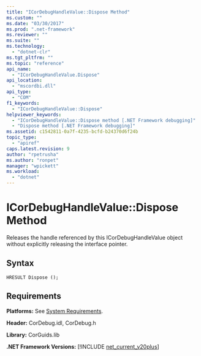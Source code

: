 ```yaml
---
title: "ICorDebugHandleValue::Dispose Method"
ms.custom: ""
ms.date: "03/30/2017"
ms.prod: ".net-framework"
ms.reviewer: ""
ms.suite: ""
ms.technology: 
  - "dotnet-clr"
ms.tgt_pltfrm: ""
ms.topic: "reference"
api_name: 
  - "ICorDebugHandleValue.Dispose"
api_location: 
  - "mscordbi.dll"
api_type: 
  - "COM"
f1_keywords: 
  - "ICorDebugHandleValue::Dispose"
helpviewer_keywords: 
  - "ICorDebugHandleValue::Dispose method [.NET Framework debugging]"
  - "Dispose method [.NET Framework debugging]"
ms.assetid: c1542811-0a7f-4235-bcfd-b24370d6f24b
topic_type: 
  - "apiref"
caps.latest.revision: 9
author: "rpetrusha"
ms.author: "ronpet"
manager: "wpickett"
ms.workload: 
  - "dotnet"
---
```

# ICorDebugHandleValue::Dispose Method
Releases the handle referenced by this ICorDebugHandleValue object without explicitly releasing the interface pointer.  
  
## Syntax  
  
```  
HRESULT Dispose ();  
```  
  
## Requirements  
 **Platforms:** See [System Requirements](../../../../docs/framework/get-started/system-requirements.md).  
  
 **Header:** CorDebug.idl, CorDebug.h  
  
 **Library:** CorGuids.lib  
  
 **.NET Framework Versions:** [!INCLUDE [net_current_v20plus](../../../../includes/net-current-v20plus-md.md)]
